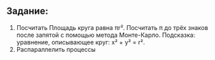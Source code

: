 ## Задание: 
1) Посчитать
Площадь круга равна πr². Посчитать π до трёх знаков после запятой с помощью метода Монте-Карло.
Подсказка: уравнение, описывающее круг: x² + y² = r².
2) Распараллелить процессы
